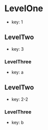 # LevelOne
- key: 1

## LevelTwo
- key: 3

### LevelThree
- key: a

## LevelTwo
- key: 2-2

### LevelThree
- key: b
